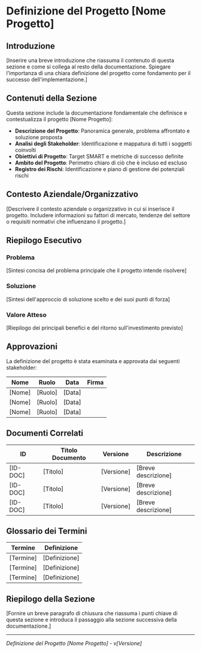 # Definizione del Progetto [Nome Progetto]

## Introduzione

[Inserire una breve introduzione che riassuma il contenuto di questa sezione e come si collega al resto della documentazione. Spiegare l'importanza di una chiara definizione del progetto come fondamento per il successo dell'implementazione.]

## Contenuti della Sezione

Questa sezione include la documentazione fondamentale che definisce e contestualizza il progetto [Nome Progetto]:

- **Descrizione del Progetto**: Panoramica generale, problema affrontato e soluzione proposta
- **Analisi degli Stakeholder**: Identificazione e mappatura di tutti i soggetti coinvolti
- **Obiettivi di Progetto**: Target SMART e metriche di successo definite
- **Ambito del Progetto**: Perimetro chiaro di ciò che è incluso ed escluso
- **Registro dei Rischi**: Identificazione e piano di gestione dei potenziali rischi

## Contesto Aziendale/Organizzativo

[Descrivere il contesto aziendale o organizzativo in cui si inserisce il progetto. Includere informazioni su fattori di mercato, tendenze del settore o requisiti normativi che influenzano il progetto.]

## Riepilogo Esecutivo

### Problema
[Sintesi concisa del problema principale che il progetto intende risolvere]

### Soluzione
[Sintesi dell'approccio di soluzione scelto e dei suoi punti di forza]

### Valore Atteso
[Riepilogo dei principali benefici e del ritorno sull'investimento previsto]

## Approvazioni

La definizione del progetto è stata esaminata e approvata dai seguenti stakeholder:

| Nome | Ruolo | Data | Firma |
|------|-------|------|-------|
| [Nome] | [Ruolo] | [Data] | |
| [Nome] | [Ruolo] | [Data] | |
| [Nome] | [Ruolo] | [Data] | |

## Documenti Correlati

| ID | Titolo Documento | Versione | Descrizione |
|----|------------------|----------|-------------|
| [ID-DOC] | [Titolo] | [Versione] | [Breve descrizione] |
| [ID-DOC] | [Titolo] | [Versione] | [Breve descrizione] |
| [ID-DOC] | [Titolo] | [Versione] | [Breve descrizione] |

## Glossario dei Termini

| Termine | Definizione |
|---------|-------------|
| [Termine] | [Definizione] |
| [Termine] | [Definizione] |
| [Termine] | [Definizione] |

## Riepilogo della Sezione

[Fornire un breve paragrafo di chiusura che riassuma i punti chiave di questa sezione e introduca il passaggio alla sezione successiva della documentazione.]

---

*Definizione del Progetto [Nome Progetto] - v[Versione]*
